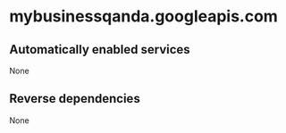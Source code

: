 # mybusinessqanda.googleapis.com

## Automatically enabled services

None

## Reverse dependencies

None
